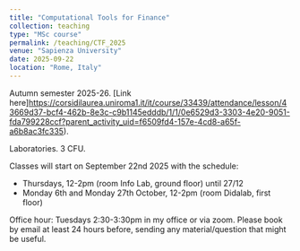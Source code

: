 ```yaml
---
title: "Computational Tools for Finance"
collection: teaching
type: "MSc course"
permalink: /teaching/CTF_2025
venue: "Sapienza University"
date: 2025-09-22
location: "Rome, Italy"
---
```


Autumn semester 2025-26. [Link here]https://corsidilaurea.uniroma1.it/it/course/33439/attendance/lesson/43669d37-bcf4-462b-8e3c-c9b1145edddb/1/1/0e6529d3-3303-4e20-9051-fda799228ccf?parent_activity_uid=f6509fd4-157e-4cd8-a65f-a6b8ac3fc335).

Laboratories. 3 CFU.

Classes will start on September 22nd 2025 with the schedule:

- Thursdays, 12-2pm (room Info Lab, ground floor) until 27/12
- Monday 6th and Monday 27th October, 12-2pm (room Didalab, first floor)

Office hour: Tuesdays 2:30-3:30pm in my office or via zoom. Please book by email at least 24 hours before, sending any material/question that might be useful.
